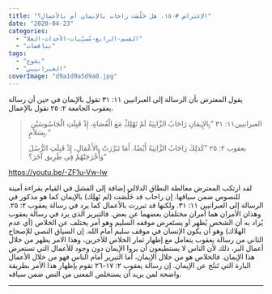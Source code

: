 ```yaml
---
title: "الإعتراض #١٥٠، هل خَلُصَت راحاب بالإيمان أم بالأعمال؟"
date: "2020-04-23"
categories: 
  - "القسم-الرابع-مُسبِّبات-الأحداث-العلا"
  - "تناقضات"
tags: 
  - "يشوع"
  - "العبرانيين"
coverImage: "d9a1d9a5d9a0.jpg"
---
```


يقول المعترض بأن الرسالة إلى العبرانيين ١١: ٣١ تقول بالإيمان في حين أن رسالة يعقوب الجامعة ٢: ٢٥ تقول بالإعمال.

>  العبرانيين١١: ٣١ ”بِالإِيمَانِ رَاحَابُ الزَّانِيَةُ لَمْ تَهْلِكْ مَعَ الْعُصَاةِ، إِذْ قَبِلَتِ الْجَاسُوسَيْنِ بِسَلاَمٍ.“
> 
> يعقوب ٢: ٢٥ ”كَذلِكَ رَاحَابُ الزَّانِيَةُ أَيْضًا، أَمَا تَبَرَّرَتْ بِالأَعْمَالِ، إِذْ قَبِلَتِ الرُّسُلَ وَأَخْرَجَتْهُمْ فِي طَرِيق آخَرَ؟“

https://youtu.be/-ZF1u-Vw-lw

لقد ارتكب المعترض مغالطة النطاق الدلالي إضافة إلى الفشل في القيام بقراءة أمينة للنصوص ضمن سياقها. إن راحاب قد خَلُصَت (لم تَهلِك) بالإيمان كما هو مذكور في الرسالة إلى العبرانيين ١١: ٣١. ولكنها قد تبررت بالأعمال كما يرد في رسالة يعقوب ٢: ٢٥. وهذان الأمران هما أمران مختلفان بعضهما عن بعض. فالتبرير الذي يرد في رسالة يعقوب يُراد به أن الشخص يُظهِر أو يستَعرِض موقفه السليم وهو أمر يختلف عن الخلاص (أي عدم الهلاك) وهو أن يكون الإنسان في موقف سليم أمام الله. إن السياق النصي للإصحاح الثاني من رسالة يعقوب يتعامل مع إظهار ثمار الخلاص للآخرين، وهذا الامر يظهر من خلال أعمال البر، ذلك لأن الناس لا يستطيعون أن يروا الإيمان دون وجود للأعمال التي تستعرض هذا الإيمان. فالخلاص هو من خلال الإيمان، أما التبرير أمام الناس فهو من خلال الأعمال البارة التي تَنتُج عن الإيمان. إن رسالة يعقوب ٢: ١٧-٢٦ تقوم بإظهار هذا الأمر بطريقة واضحة لمن يريد أن يستخلص المعنى من النص ضمن سياقه.

* * *
